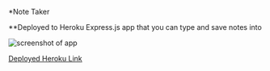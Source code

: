 *Note Taker

**Deployed to Heroku Express.js app that you can type and save notes into

![screenshot of app](https://i.imgur.com/kQjVBcs.png)

[Deployed Heroku Link](https://lit-harbor-84647.herokuapp.com/)

